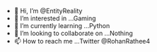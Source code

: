 - 👋 Hi, I’m @EntityReality
- 👀 I’m interested in ...Gaming
- 🌱 I’m currently learning ...Python
- 💞️ I’m looking to collaborate on ...Nothing
- 📫 How to reach me ...Twitter @RohanRathee4
